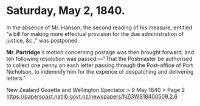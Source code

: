# Saturday, May 2, 1840.

In the absence of Mr. Hanson, the second reading of his measure, entitled "a bill for making more effectual provision for the due administration of justice, &c.," was postponed.

**Mr. Partridge**'s motion concerning postage was then brought forward, and teh following resolution was passed:—"That the Postmaster be authorised to collect one penny on each letter passing through the Post-office of Port Nicholson, to indemnify him for the expence of despatching and delivering letters."

New Zealand Gazette and Wellington Spectator > 9 May 1840 > Page 2
https://paperspast.natlib.govt.nz/newspapers/NZGWS18400509.2.6